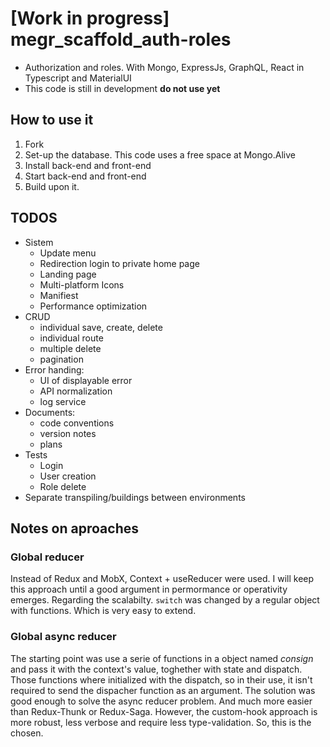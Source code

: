 # [Work in progress] megr_scaffold_auth-roles
- Authorization and roles. With Mongo, ExpressJs, GraphQL, React in Typescript and MaterialUI
- This code is still in development **do not use yet**

## How to use it
1. Fork
2. Set-up the database. This code uses a free space at Mongo.Alive
3. Install back-end and front-end
4. Start back-end and front-end
5. Build upon it.

## TODOS
- Sistem
  - Update menu
  - Redirection login to private home page
  - Landing page
  - Multi-platform Icons
  - Manifiest
  - Performance optimization
- CRUD
  - individual save, create, delete
  - individual route
  - multiple delete
  - pagination
- Error handing:
  - UI of displayable error
  - API normalization
  - log service
- Documents:
  - code conventions
  - version notes
  - plans
- Tests
  - Login
  - User creation
  - Role delete
- Separate transpiling/buildings between environments

## Notes on aproaches

### Global reducer
Instead of Redux and MobX, Context + useReducer were used. I will keep this approach until a good argument in permormance or operativity emerges.
Regarding the scalabilty. `switch` was changed by a regular object with functions. Which is very easy to extend.

### Global async reducer
The starting point was use a serie of functions in a object named _consign_ and pass it with the context's value, toghether with state and dispatch.
Those functions where initialized with the dispatch, so in their use, it isn't required to send the dispacher function as an argument.
The solution was good enough to solve the async reducer problem. And much more easier than Redux-Thunk or Redux-Saga.
However, the custom-hook approach is more robust, less verbose and require less type-validation. So, this is the chosen.